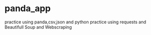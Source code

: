 # panda_app
practice using panda,csv,json and python
practice using requests and Beautifull Soup and Webscraping
